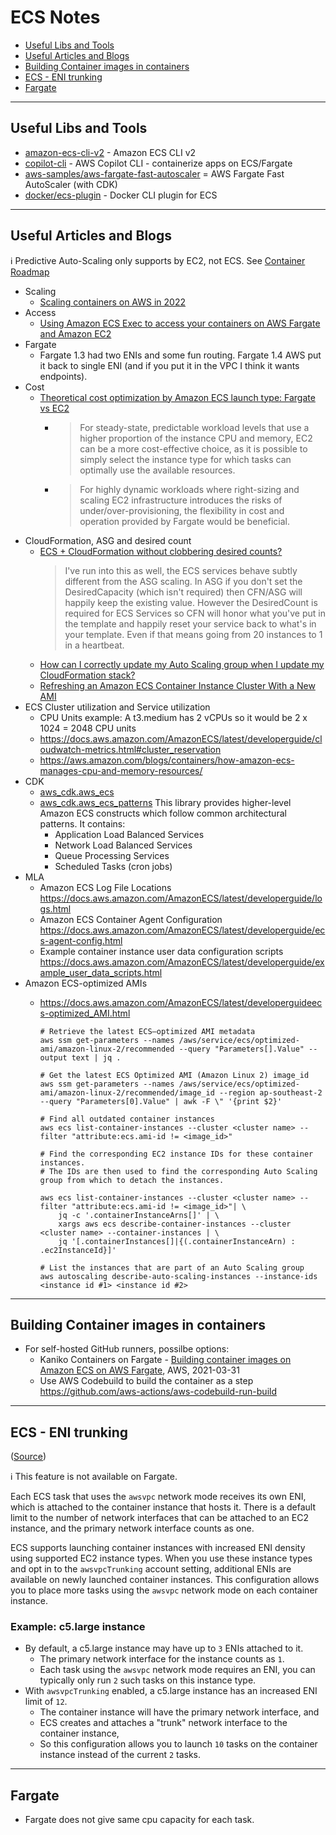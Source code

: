 # ECS Notes

- [Useful Libs and Tools](#useful-libs-and-tools)
- [Useful Articles and Blogs](#useful-articles-and-blogs)
- [Building Container images in containers](#building-container-images-in-containers)
- [ECS - ENI trunking](#ecs---eni-trunking)
- [Fargate](#fargate)

---
## Useful Libs and Tools

- [amazon-ecs-cli-v2](https://aws.amazon.com/blogs/containers/announcing-the-amazon-ecs-cli-v2/) - Amazon ECS CLI v2
- [copilot-cli](https://github.com/aws/copilot-cli) - AWS Copilot CLI - containerize apps on ECS/Fargate
- [aws-samples/aws-fargate-fast-autoscaler](https://github.com/aws-samples/aws-fargate-fast-autoscaler) = AWS Fargate Fast AutoScaler (with CDK)
- [docker/ecs-plugin](https://github.com/docker/ecs-plugin) - Docker CLI plugin for ECS


---
## Useful Articles and Blogs

ℹ️ Predictive Auto-Scaling only supports by EC2, not ECS. See [Container Roadmap](https://github.com/aws/containers-roadmap/issues/1574)

- Scaling
    - [Scaling containers on AWS in 2022](https://www.vladionescu.me/posts/scaling-containers-on-aws-in-2022/)
- Access
    - [Using Amazon ECS Exec to access your containers on AWS Fargate and Amazon EC2](https://aws.amazon.com/blogs/containers/new-using-amazon-ecs-exec-access-your-containers-fargate-ec2/)
- Fargate
    - Fargate 1.3 had two ENIs and some fun routing. Fargate 1.4 AWS put it back to single ENI (and if you put it in the VPC I think it wants endpoints).
- Cost
    - [Theoretical cost optimization by Amazon ECS launch type: Fargate vs EC2](https://aws.amazon.com/blogs/containers/theoretical-cost-optimization-by-amazon-ecs-launch-type-fargate-vs-ec2/)
        - > For steady-state, predictable workload levels that use a higher proportion of the instance CPU and memory, EC2 can be a more cost-effective choice, as it is possible to simply select the instance type for which tasks can optimally use the available resources.
        - > For highly dynamic workloads where right-sizing and scaling EC2 infrastructure introduces the risks of under/over-provisioning, the flexibility in cost and operation provided by Fargate would be beneficial.
- CloudFormation, ASG and desired count
    - [ECS + CloudFormation without clobbering desired counts?](https://www.reddit.com/r/aws/comments/6pwxkv/ecs_cloudformation_without_clobbering_desired/)
        > I've run into this as well, the ECS services behave subtly different from the ASG scaling. In ASG if you don't set the DesiredCapacity (which isn't required) then CFN/ASG will happily keep the existing value. However the DesiredCount is required for ECS Services so CFN will honor what you've put in the template and happily reset your service back to what's in your template. Even if that means going from 20 instances to 1 in a heartbeat.
    - [How can I correctly update my Auto Scaling group when I update my CloudFormation stack?](https://aws.amazon.com/premiumsupport/knowledge-center/auto-scaling-group-rolling-updates/)
    - [Refreshing an Amazon ECS Container Instance Cluster With a New AMI](https://aws.amazon.com/blogs/compute/refreshing-an-amazon-ecs-container-instance-cluster-with-a-new-ami/)
- ECS Cluster utilization and Service utilization
    - CPU Units example: A t3.medium has 2 vCPUs so it would be 2 x 1024 = 2048 CPU units
    - https://docs.aws.amazon.com/AmazonECS/latest/developerguide/cloudwatch-metrics.html#cluster_reservation
    - https://aws.amazon.com/blogs/containers/how-amazon-ecs-manages-cpu-and-memory-resources/
- CDK
    - [aws_cdk.aws_ecs](https://docs.aws.amazon.com/cdk/api/latest/docs/aws-ecs-readme.html)
    - [aws_cdk.aws_ecs_patterns](https://docs.aws.amazon.com/cdk/api/latest/docs/aws-ecs-patterns-readme.html)
      This library provides higher-level Amazon ECS constructs which follow common architectural patterns. It contains:
       - Application Load Balanced Services
       - Network Load Balanced Services
       - Queue Processing Services
       - Scheduled Tasks (cron jobs)
- MLA
    - Amazon ECS Log File Locations https://docs.aws.amazon.com/AmazonECS/latest/developerguide/logs.html
    - Amazon ECS Container Agent Configuration https://docs.aws.amazon.com/AmazonECS/latest/developerguide/ecs-agent-config.html
    - Example container instance user data configuration scripts https://docs.aws.amazon.com/AmazonECS/latest/developerguide/example_user_data_scripts.html
- Amazon ECS-optimized AMIs
    - https://docs.aws.amazon.com/AmazonECS/latest/developerguideecs-optimized_AMI.html

        ```
        # Retrieve the latest ECS–optimized AMI metadata
        aws ssm get-parameters --names /aws/service/ecs/optimized-ami/amazon-linux-2/recommended --query "Parameters[].Value" --output text | jq .

        # Get the latest ECS Optimized AMI (Amazon Linux 2) image_id
        aws ssm get-parameters --names /aws/service/ecs/optimized-ami/amazon-linux-2/recommended/image_id --region ap-southeast-2 --query "Parameters[0].Value" | awk -F \" '{print $2}'

        # Find all outdated container instances
        aws ecs list-container-instances --cluster <cluster name> --filter "attribute:ecs.ami-id != <image_id>"

        # Find the corresponding EC2 instance IDs for these container instances.
        # The IDs are then used to find the corresponding Auto Scaling group from which to detach the instances.

        aws ecs list-container-instances --cluster <cluster name> --filter "attribute:ecs.ami-id != <image_id>"| \
            jq -c '.containerInstanceArns[]' | \
            xargs aws ecs describe-container-instances --cluster <cluster name> --container-instances | \
            jq '[.containerInstances[]|{(.containerInstanceArn) : .ec2InstanceId}]'

        # List the instances that are part of an Auto Scaling group
        aws autoscaling describe-auto-scaling-instances --instance-ids <instance id #1> <instance id #2>
        ```

---
## Building Container images in containers

- For self-hosted GitHub runners, possilbe options:
    - Kaniko Containers on Fargate - [Building container images on Amazon ECS on AWS Fargate](https://aws.amazon.com/blogs/containers/building-container-images-on-amazon-ecs-on-aws-fargate/), AWS, 2021-03-31
    - Use AWS Codebuild to build the container as a step https://github.com/aws-actions/aws-codebuild-run-build


---
## ECS - ENI trunking

([Source](https://docs.aws.amazon.com/AmazonECS/latest/developerguide/container-instance-eni.html))

ℹ️ This feature is not available on Fargate.

Each ECS task that uses the `awsvpc` network mode receives its own ENI, which is attached to the container instance that hosts it. There is a default limit to the number of network interfaces that can be attached to an EC2 instance, and the primary network interface counts as one.

ECS supports launching container instances with increased ENI density using supported EC2 instance types. When you use these instance types and opt in to the `awsvpcTrunking` account setting, additional ENIs are available on newly launched container instances. This configuration allows you to place more tasks using the `awsvpc` network mode on each container instance.

### Example: c5.large instance

- By default, a c5.large instance may have up to `3` ENIs attached to it.
    - The primary network interface for the instance counts as `1`.
    - Each task using the `awsvpc` network mode requires an ENI, you can typically only run `2` such tasks on this instance type.
- With `awsvpcTrunking` enabled, a c5.large instance has an increased ENI limit of `12`.
    - The container instance will have the primary network interface\, and
    - ECS creates and attaches a "trunk" network interface to the container instance,
    - So this configuration allows you to launch `10` tasks on the container instance instead of the current `2` tasks.


---
## Fargate

- Fargate does not give same cpu capacity for each task.
